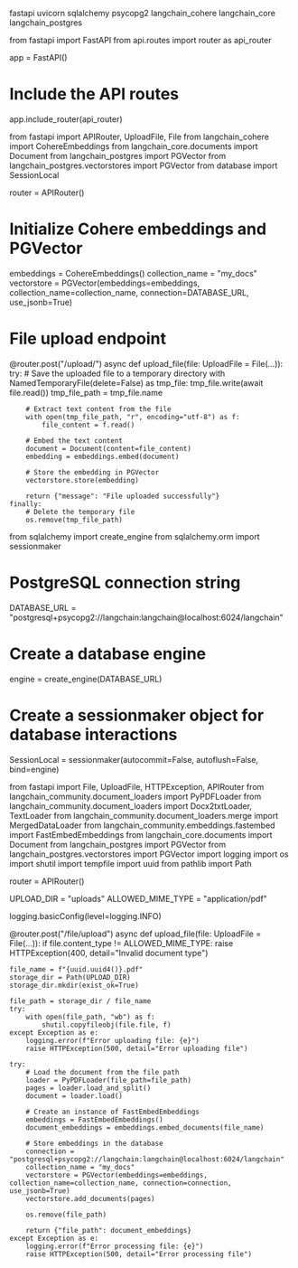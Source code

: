 fastapi
uvicorn
sqlalchemy
psycopg2
langchain_cohere
langchain_core
langchain_postgres


from fastapi import FastAPI
from api.routes import router as api_router

app = FastAPI()

# Include the API routes
app.include_router(api_router)


from fastapi import APIRouter, UploadFile, File
from langchain_cohere import CohereEmbeddings
from langchain_core.documents import Document
from langchain_postgres import PGVector
from langchain_postgres.vectorstores import PGVector
from database import SessionLocal

router = APIRouter()

# Initialize Cohere embeddings and PGVector
embeddings = CohereEmbeddings()
collection_name = "my_docs"
vectorstore = PGVector(embeddings=embeddings, collection_name=collection_name, connection=DATABASE_URL, use_jsonb=True)

# File upload endpoint
@router.post("/upload/")
async def upload_file(file: UploadFile = File(...)):
    try:
        # Save the uploaded file to a temporary directory
        with NamedTemporaryFile(delete=False) as tmp_file:
            tmp_file.write(await file.read())
            tmp_file_path = tmp_file.name

        # Extract text content from the file
        with open(tmp_file_path, "r", encoding="utf-8") as f:
            file_content = f.read()

        # Embed the text content
        document = Document(content=file_content)
        embedding = embeddings.embed(document)

        # Store the embedding in PGVector
        vectorstore.store(embedding)

        return {"message": "File uploaded successfully"}
    finally:
        # Delete the temporary file
        os.remove(tmp_file_path)



from sqlalchemy import create_engine
from sqlalchemy.orm import sessionmaker

# PostgreSQL connection string
DATABASE_URL = "postgresql+psycopg2://langchain:langchain@localhost:6024/langchain"

# Create a database engine
engine = create_engine(DATABASE_URL)

# Create a sessionmaker object for database interactions
SessionLocal = sessionmaker(autocommit=False, autoflush=False, bind=engine)



from fastapi import File, UploadFile, HTTPException, APIRouter
from langchain_community.document_loaders import PyPDFLoader 
from langchain_community.document_loaders import Docx2txtLoader, TextLoader
from langchain_community.document_loaders.merge import MergedDataLoader
from langchain_community.embeddings.fastembed import FastEmbedEmbeddings
from langchain_core.documents import Document
from langchain_postgres import PGVector
from langchain_postgres.vectorstores import PGVector
import logging
import os
import shutil
import tempfile
import uuid
from pathlib import Path

router = APIRouter()


UPLOAD_DIR = "uploads"
ALLOWED_MIME_TYPE = "application/pdf"

logging.basicConfig(level=logging.INFO)

@router.post("/file/upload")
async def upload_file(file: UploadFile = File(...)):
    if file.content_type != ALLOWED_MIME_TYPE:
        raise HTTPException(400, detail="Invalid document type")

    file_name = f"{uuid.uuid4()}.pdf"
    storage_dir = Path(UPLOAD_DIR)
    storage_dir.mkdir(exist_ok=True)

    file_path = storage_dir / file_name
    try:
        with open(file_path, "wb") as f:
            shutil.copyfileobj(file.file, f)
    except Exception as e:
        logging.error(f"Error uploading file: {e}")
        raise HTTPException(500, detail="Error uploading file")

    try:
        # Load the document from the file path
        loader = PyPDFLoader(file_path=file_path)
        pages = loader.load_and_split()
        document = loader.load()

        # Create an instance of FastEmbedEmbeddings
        embeddings = FastEmbedEmbeddings()
        document_embeddings = embeddings.embed_documents(file_name)

        # Store embeddings in the database
        connection = "postgresql+psycopg2://langchain:langchain@localhost:6024/langchain"
        collection_name = "my_docs"
        vectorstore = PGVector(embeddings=embeddings, collection_name=collection_name, connection=connection, use_jsonb=True)
        vectorstore.add_documents(pages)

        os.remove(file_path)

        return {"file_path": document_embeddings}
    except Exception as e:
        logging.error(f"Error processing file: {e}")
        raise HTTPException(500, detail="Error processing file")
    









